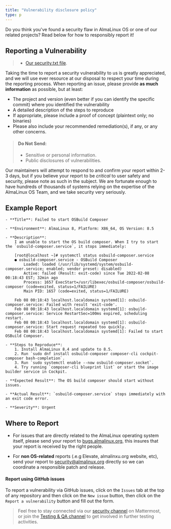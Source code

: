 ```yaml
---
title: "Vulnerability disclosure policy"
type: p
---
```


Do you think you've found a security flaw in AlmaLinux OS or one of our related projects? Read below for how to responsibly report it!

## Reporting a Vulnerability

> - [Our security.txt file](/security.txt).

Taking the time to report a security vulnerability to us is greatly appreciated, and we will use ever resource at our disposal to respect your time during the reporting process. When reporting an issue, please provide **as much information** as possible, but at least:

- The project and version (even better if you can identify the specific commit) where you identified the vulnerability
- A detailed description of the steps to reproduce 
- If appropriate, please include a proof of concept (plaintext only; no binaries)
- Please also include your recommended remediation(s), if any, or any other concerns.

> #### Do Not Send:
> - Sensitive or personal information.
> - Public disclosures of vulnerabilities.

Our maintainers will attempt to respond to and confirm your report within 2-3 days, but if you believe your report to be *critical* to user safety and security, please note as such in the subject. We are fortunate enough to have hundreds of thousands of systems relying on the expertise of the AlmaLinux OS Team, and we take security very seriously.

## Example Report

```text
- **Title**: Failed to start OSBuild Composer

- **Environment**: AlmaLinux 8, Platform: X86_64, OS Version: 8.5

- **Description**:
    I am unable to start the OS build composer. When I try to start the `osbuild-composer.service`, it stops immediately:

    [root@localhost ~]# systemctl status osbuild-composer.service
    ● osbuild-composer.service - OSBuild Composer
        Loaded: loaded (/usr/lib/systemd/system/osbuild-composer.service; enabled; vendor preset: disabled)
        Active: failed (Result: exit-code) since Tue 2022-02-08 00:18:43 EST; 32min ago
        Process: 1657 ExecStart=/usr/libexec/osbuild-composer/osbuild-composer (code=exited, status=1/FAILURE)
        Main PID: 1657 (code=exited, status=1/FAILURE)

    Feb 08 00:18:43 localhost.localdomain systemd[1]: osbuild-composer.service: Failed with result 'exit-code'.
    Feb 08 00:18:43 localhost.localdomain systemd[1]: osbuild-composer.service: Service RestartSec=100ms expired, scheduling restart.
    Feb 08 00:18:43 localhost.localdomain systemd[1]: osbuild-composer.service: Start request repeated too quickly.
    Feb 08 00:18:43 localhost.localdomain systemd[1]: Failed to start OSBuild Composer.

- **Steps to Reproduce**:
    1. Install AlmaLinux 8.4 and update to 8.5.
    2. Run `sudo dnf install osbuild-composer composer-cli cockpit-composer bash-completion`.
    3. Run `sudo systemctl enable --now osbuild-composer.socket`.
    4. Try running `composer-cli blueprint list` or start the image builder service in Cockpit.

- **Expected Result**: The OS build composer should start without issues.

- **Actual Result**: `osbuild-composer.service` stops immediately with an exit code error.

- **Severity**: Urgent
```

## Where to Report

- For issues that are directly related to the AlmaLinux operating system itself, please send your report to [bugs.almalinux.org](https://bugs.almalinux.org), this insures that your report is received by the right people.

- For **non OS-related** reports (.e.g Elevate, almalinxu.org website, etc), send your report to [security@almalinux.org](mailto:security@almalinux.org) directly so we can coordinate a responsible patch and release.

#### Report using GitHub issues

To report a vulnerability via GitHub issues, click on the `Issues` tab at the top of any repository and then click on the `New issue` button, then click on the `Report a vulnerability` button and fill out the form.

> Feel free to stay connected via our [security channel](https://chat.almalinux.org/almalinux/channels/security) on Mattermost, or join the [Testing & QA channel](https://chat.almalinux.org/almalinux/channels/testing) to get involved in further testing activities.